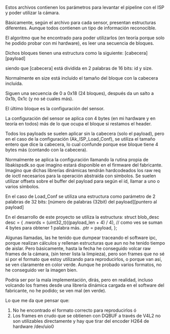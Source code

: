 Estos archivos contienen los parámetros para levantar el pipeline con el ISP y poder utilizar la cámara.

Básicamente, según el archivo para cada sensor, presentan estructuras diferentes. Aunque todos contienen un tipo de información reconocible.

El algoritmo que he encontrado para poder utilizarlos (en teoría porque solo he podido probar con mi hardware), es leer una secuencia de bloques.

Dichos bloques tienen una estructura como la siguiente:
[cabecera][payload]

siendo que [cabecera] está dividida en 2 palabras de 16 bits: id y size.

Normalmente en size está incluído el tamaño del bloque con la cabecera incluída.

Siguen una secuencia de 0 a 0x18 (24 bloques), después da un salto a 0x1b, 0x1c (y no sé cuales más).

El último bloque es la configuración del sensor.

La configuración del sensor se aplica con 4 bytes (en mi hardware y en teoría en todos) más de lo que ocupa el bloque si restamos el header.

Todos los payloads se suelen aplicar sin la cabecera (solo el payload), pero en el caso de la configuración (Ak_ISP_Load_Conf), se utiliza el tamaño
entero que dice la cabecera, lo cual confunde porque ese bloque tiene 4 bytes más (contando con la cabecera).

Normalmente se aplica la configuración llamando la rutina propia de libakispsdk.so que imagino estará disponible en el firmware del fabricante.
Imagino que dichas librerías dinámicas tendrán hardcodeados los raw req de ioctl necesarios para la operación abstraída con símbolos.
Se suelen utilizar offsets sobre el buffer del payload para según el id, llamar a uno o varios símbolos.

En el caso de Load_Conf se utiliza una estructura como parámetro de 2 palabras de 32 bits: [número de palabras (32bit) del payload][puntero al payload]

En el desarrollo de este proyecto se utiliza la estructura:
struct blob_desc desc = {
        .nwords = (uint32_t)((payload_len + 4) / 4), // como ves se suman 4 bytes para obtener 1 palabra más.
	.ptr    = payload,
};

Algunas llamadas, las he tenido que dumpear traceando el software ipc, porque realizan cálculos y rellenan estructuras que aun no he tenido tiempo
de aislar.
Pero básicamente, hasta la fecha he conseguido volcar raw frames de la cámara, (sin tener lista la limpieza), pero son frames que no sé si por el
formato que estoy utilizando para reproducirlos, o porque van así, se ven claramente en color verde.
Aunque he probado varios formatos, no he conseguido ver la imagen bien.

Podría ser por la mala implementación, dirás, pero en realidad, incluso volcando los frames desde una librería dinámica cargada en el software del
fabricante, no he podido; se ven mal (en verde).

Lo que me da que pensar que:
1) No he encontrado el formato correcto para reproducirlos
ó
2) Los frames en crudo que se obtienen con DQBUF a través de V4L2 no son utilizables directamente y hay que tirar del encoder H264 de hardware
/dev/uio0
